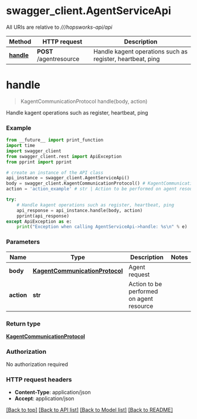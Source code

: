 # swagger_client.AgentServiceApi

All URIs are relative to *///hopsworks-api/api*

Method | HTTP request | Description
------------- | ------------- | -------------
[**handle**](AgentServiceApi.md#handle) | **POST** /agentresource | Handle kagent operations such as register, heartbeat, ping

# **handle**
> KagentCommunicationProtocol handle(body, action)

Handle kagent operations such as register, heartbeat, ping

### Example
```python
from __future__ import print_function
import time
import swagger_client
from swagger_client.rest import ApiException
from pprint import pprint

# create an instance of the API class
api_instance = swagger_client.AgentServiceApi()
body = swagger_client.KagentCommunicationProtocol() # KagentCommunicationProtocol | Agent request
action = 'action_example' # str | Action to be performed on agent resource

try:
    # Handle kagent operations such as register, heartbeat, ping
    api_response = api_instance.handle(body, action)
    pprint(api_response)
except ApiException as e:
    print("Exception when calling AgentServiceApi->handle: %s\n" % e)
```

### Parameters

Name | Type | Description  | Notes
------------- | ------------- | ------------- | -------------
 **body** | [**KagentCommunicationProtocol**](KagentCommunicationProtocol.md)| Agent request | 
 **action** | **str**| Action to be performed on agent resource | 

### Return type

[**KagentCommunicationProtocol**](KagentCommunicationProtocol.md)

### Authorization

No authorization required

### HTTP request headers

 - **Content-Type**: application/json
 - **Accept**: application/json

[[Back to top]](#) [[Back to API list]](../README.md#documentation-for-api-endpoints) [[Back to Model list]](../README.md#documentation-for-models) [[Back to README]](../README.md)

